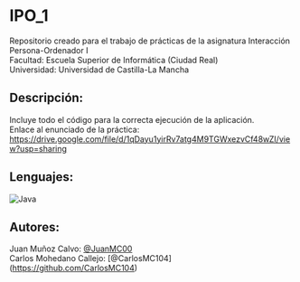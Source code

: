 # IPO_1
Repositorio creado para el trabajo de prácticas de la asignatura Interacción Persona-Ordenador I </br>
Facultad: Escuela Superior de Informática (Ciudad Real) </br>
Universidad: Universidad de Castilla-La Mancha </br>

## Descripción:
Incluye todo el código para la correcta ejecución de la aplicación. </br>
Enlace al enunciado de la práctica: https://drive.google.com/file/d/1qDayu1yirRv7atg4M9TGWxezvCf48wZI/view?usp=sharing </br>

## Lenguajes:
![Java](https://img.shields.io/badge/java-%23ED8B00.svg?style=for-the-badge&logo=java&logoColor=white)

## Autores:
Juan Muñoz Calvo: [@JuanMC00](https://github.com/JuanMC00) </br>
Carlos Mohedano Callejo: [@CarlosMC104] (https://github.com/CarlosMC104)
